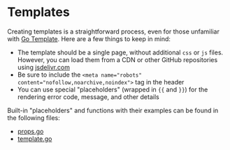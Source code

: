# Templates

Creating templates is a straightforward process, even for those unfamiliar
with [Go Template](https://pkg.go.dev/text/template). Here are a few things to keep in mind:

- The template should be a single page, without additional `css` or `js` files. However, you can load them from a
  CDN or other GitHub repositories using [jsdelivr.com](https://www.jsdelivr.com/)
- Be sure to include the `<meta name="robots" content="nofollow,noarchive,noindex">` tag in the header
- You can use special "placeholders" (wrapped in `{{` and `}}`) for the rendering error code, message, and other
  details

Built-in "placeholders" and functions with their examples can be found in the following files:

- [props.go](../internal/template/props.go)
- [template.go](../internal/template/template.go)
